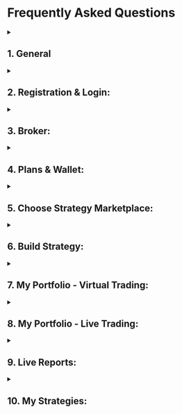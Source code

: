 # Frequently Asked Questions

<details>
<summary>

## 1. General

</summary>

### i. What is AlgoBulls? How does AlgoBulls work?
AlgoBulls is a state-of-the-art trading platform that provides 100% automated trading algorithms and has the ability to deploy multiple trading strategies for various asset classes like Equity, Commodities, Futures & Options, Currency across multiple exchanges like NSE, BSE, MCX, etc. Clients can select which algorithm strategies they want to follow and auto trade, or they can get their customised trading strategies developed as algorithms and get it deployed in live markets with the help of the AlgoBulls platform. AlgoBulls platform supports multiple brokers. You can get your broker integrated if it is not listed already.

### ii. Do you need any technical knowledge or anyone can start?
Absolutely not! Our automated trading platform connects with your trading account, and the expert algorithm strategies will do all the trading and manage the risk for you. You need not have any prior experience in trading or programming.

### iii. Do you need any technical knowledge or anyone can start?
Absolutely not! Our automated trading platform connects with your trading account, and the expert algorithm strategies will do all the trading and manage the risk for you. You need not have any prior experience in trading or programming.

### iv. Does it work in a bearish market?
Yes, AlgoBulls uses multiple trading strategies designed for falling prices that allow it to profit during a falling market (bear market). This is done through the use of short selling or inverse position.

### v. How much capital is necessary for trading?
Each method will provide information on the minimum capital required for that specific stock. However, the amount of capital required is determined by two factors: the quantity you wish to trade and the leverage provided by your broker for that specific stock.

### vi. What are the risk-to-reward ratio and accuracy rates?
We have provided backtesting data for all of our strategies on the marketplace so that you may evaluate the strategy's performance. The summary section contains information on the number of trades, profit, losses, hit ratio, and many other factors.

</details>

<details>
<summary>

## 2. Registration & Login:
</summary>

### i. How can I register? 
You [register](https://app.algobulls.com/user/register) with AlgoBulls in 3 simple steps:

**Step 1: Profile** - Add your Name, Email & Phone Number. Click on ‘Get Otp’

**Step 2: Credentials** - Add the OTP & other credentials such as password

**Step 3: Status** - You can view the status of your registration here.

You can also register with AlgoBulls by clicking on the [Login with Google](https://app.algobulls.com/user/login)option. 


### ii. Is there an AlgoBulls App that I can use? 
Yes, you can download the AlgoBulls fast, secure and easy-to-use app for android phones. Download now: 

### iii. Is there any registration fee to join AlgoBulls?
No, there is no additional fee to join AlgoBulls. You can join AlgoBulls for free, [join now!](https://app.algobulls.com/user/register) 


### iv. How can I login with my broking account?
You can login with your broking account. It requires a one time set up where you will have to link your existing/new broker. Once that process is complete you can login using your broking account daily. [Login with your broker](https://app.algobulls.com/user/login). 

### v. How can I Login using google?
Use your google account to **Login with google** option. 

### vi. What is Login with OTP?
You can select the Login with OTP option too. Enter your phone number and an OTP will be sent to your registered mobile number. [Login with OTP now](https://app.algobulls.com/user/login).

### vii. I have forgotten my password, how can I login now?
If you have forgotten your password, you can reset it [here](https://app.algobulls.com/user/login?method=forgot_password) 

</details>


<details>
<summary>

## 3. Broker:

</summary>
### i. Do I have to leave my existing broker to join algobulls? 
No, the AlgoBulls system should be viewed as a diversification investment. The golden rule for investing is to never put all your money into one (investment) basket. Only a portion of your investment capital should be used with any investment strategy. So you can keep the majority of your capital with your advisor and broker and have the AlgoBulls platform trade a portion of your capital with the brokerage firm that supports our system. We support multiple brokers, to add or view our broker list, [click here](https://app.algobulls.com/broking?addBroker=true). 

### ii. How can I add my existing broker to AlgoBulls? 
To begin trading, it is necessary to add your broker details and add your broking account. To add a broker account follow these 3 simple steps:

**Step 1:** From the AlgoBulls sidebar navigation select [Broking Details](https://help.algobulls.com/member/broking-details.html) in **Live Mode** and click on the [Add Broker](https://app.algobulls.com/broking?addBroker=true) button.

**Step 2:** Select your broker and fill in the necessary information. Click on **Confirm**
Step 3: Once confirmed the broker will be added to your account. 
To visit the broker details page, [click here](https://app.algobulls.com/broking).

### iii. How do I edit or remove a broker?
You can remove and edit broker information from the broking details page. For more information on adding, removing and editing the broker details, [click here](https://help.algobulls.com/member/broking-details.html). 

### iv. Are there additional charges to add a broker?
No, there are no additional charges to [add a broker](https://app.algobulls.com/broking?addBroker=true) to your AlgoBulls account. You can add a new or an existing broker that is supported by the AlgoBulls platform for free.

### v. Which Brokers are supported on AlgoBulls?
AlgoBulls supports multiple brokers, you can check the [broker list here](https://app.algobulls.com/broking?addBroker=true). 

### vi. Why is my broker not in the AlgoBulls integrated broker list? 
While we are working hard to integrate additional broking houses in India with our platform in the near future, it is possible that your broker is not on our [list of brokers](https://app.algobulls.com/broking?addBroker=true). If you are interested in running the algo strategies on a broker that is not on our broker list, please contact us on support@algobulls.com. You can also choose to add a new broker that is integrated in our system. 

</details>


<details>

<summary> 

## 4. Plans & Wallet:

</summary>

### i. How can I add money to my AlgoBulls wallet?
After adding your broker with AlgoBulls, you can then [add money in the AlgoBulls account](https://app.algobulls.com/wallet?defaultCategory=backtesting%26PaperTrading) and subscribe to a package of your choice from the Plans & Wallets section in the sidebar navigation.
**Step 1:** In the plans & wallets section, enter the amount and click on + Add Money

**Step 2:** Enter your phone number & email address and click on proceed.

**Step 3:** Choose your preferred payment method. Once the payment is successful the balance will be added in your AlgoBulls account.

Running out of balance? [Add money now!](https://app.algobulls.com/wallet?defaultCategory=backtesting%26PaperTrading)

Know more about the [Plans & Wallet section](https://help.algobulls.com/member/wallet.html) 
 
### ii. Can I trade without subscribing to a plan?
Trading without a subscription is possible, however you will be charged for each service used as pay as you go. It is essential to have sufficient AlgoBulls money in your account. Once the balance is exhausted the strategy will stop. Know more about Plans & Wallets 
Subscribe to a plan now

### iii. How to subscribe to a plan? 
To [subscribe to a plan](https://app.algobulls.com/wallet?defaultCategory=backtesting%26PaperTrading), you can choose a package of your choice from the plans & wallets section, these plans are active for a specific time duration. Hence all services included in the package will not incur any additional charges for that period. 
Know more about [Plans & Wallets](https://help.algobulls.com/member/wallet.html).
AlgoBulls also offers a range of free plans - Subscribe for a [Free Plan](https://app.algobulls.com/wallet?defaultCategory=free) now! 

### iv. What is Pay as you go? 
On AgoBulls, you are charged for various services that you use.This may include backtesting, paper trading, live trading etc. This is called Pay as you go. You can avoid incurring extra charges by [subscribing to AlgoBulls plans](https://app.algobulls.com/wallet?defaultCategory=smartPlans). To keep a track of the usage costs, always check your Fund Book in the Live reports section

### v. Are there any free plans on AlgoBulls?
Yes, AlgoBulls offers various free plans. Subscribe for a [Free Plan](https://app.algobulls.com/wallet?defaultCategory=free) now

</details>

<details>

<summary>

## 5. Choose Strategy Marketplace: 

</summary>

### i. What is Retail marketplace?
The [Retail Marketplace](https://app.algobulls.com/marketplace/category/retail) includes carefully chosen trading algos, ideal for all levels of experience, whether novice or expert. The **Retail section** includes **Equity, Futures & Commodities** cash segment strategies. [Know more](https://help.algobulls.com/member/choose-strategy.html) about the Retail Marketplace.

Select a strategy from the AlgoBulls [Retail Marketplace now](https://app.algobulls.com/marketplace/category/retail)! 

### ii. What is the premium marketplace? 
**Trade with** our intelligent and powerful Index Option Strategies in the Premium Marketplace. <a href="https://help.algobulls.com/member/choose-strategy.html">Read more</a> about the Premium Marketplace. Begin trading with a <a href="https://app.algobulls.com/marketplace/category/premium">Premium Marketplace strategy now</a>. 

### iii. What is HNI marketplace?
AI-driven trading algos tailored for the HNI clientele's individual needs and risk appetite.This marketplace also includes Index Option Strategies. <a href="https://help.algobulls.com/member/choose-strategy.html">Learn more</a> about the HNI Marketplace. <a href="https://app.algobulls.com/marketplace/category/hni">Check the HNI Marketplace now</a>. 

### iv. What is a strategy card?
A strategy card has all the information you need about a strategy. To view these details, select a marketplace in the <a href="https://app.algobulls.com/marketplace/category/retail">Choose Strategy Marketplace</a>, search for the strategy you would like to view and click on the strategy card.

A detailed view of the strategy card will open. To begin trading with a particular strategy, click on the execute button to add it to your <a href="https://app.algobulls.com/portfolio">My Portfolio</a> page. To know more about the strategy card, <a href="https://help.algobulls.com/member/strategy-card.html">click here</a>. 

</details>

<details>

<summary>

## 6. Build Strategy: 

</summary>

### i. What is the build strategy? 
AlgoBulls offers build services, so if you know how to code, you can create your own strategy. And if you do not know how to code, we will code and design your strategy for you. 

### ii. Do I need to know coding to build my own strategy? 
No, you don’t need to know how to code. Our team of tech experts will develop the strategies for you, all you need to provide us with are the parameters and logic. 

### iii. What language are strategies built in?
Strategies are built in Python 3x. You can code in a Jupyter Notebook or a local IDE like Pycharm. It is entirely up to you which IDE you would like to use.

</details>

<details>

<summary>

## 7. My Portfolio - Virtual Trading: 

</summary>

### i. What is Virtual Trading?
The Virtual or Test Mode on AlgoBulls is a virtual simulation of real markets. 
In the Virtual Mode you can Backtest, Paper Trade and modify strategies using the Tweak option. 

### ii. How to begin virtual trading? 
####You can begin Virtual Trading in 4 simple steps: 
You can backtest or paper trade on AlgoBulls in 4 simple steps. Before you begin, switch to **Virtual/Test Mode** by using the toggle button on the bottom left side of the sidebar navigation.

Also ensure that you’ve added a strategy from the **Choose strategy** marketplace.
**Step 1:** In the **My portfolio** section click on the **Start** button in the **Action Column**.
A pop-up window will appear. The AlgoBulls virtual Broker is the default broker selected in the **Choose Broker** option.
**Step 2:** In the **Customizations** section choose **Back Data** for backtesting OR **Live Data** for paper trading. Select the **duration** option in the **customizations** section. Add the desired **date and time**, as well as the **quantity/lots**. In **backtesting** you will need to put the **start date and end date along with time**. In **paper trading** you only need to add the **start and end time**.
**Step 3:** Once you scroll below you will see the P&L tracker. Switch the **P&L tracker** ‘ON’ and enter your desired profit and risk appetite.
Step 4: Ensure you read the terms and conditions and then check the ‘I agree to the Terms and conditions’ box. Save & Start the strategy.

### iii. What is backtesting & paper trading? 
**Backtesting** is the method of testing the past performance of an existing or tweaked strategy. If you want to check how the strategies perform in the live markets without investing real money you can try **Paper trading**. Ensure the toggle button on the bottom left side of the website is switched to Test Mode. 

### iv. How accurate is virtual trading in comparison to real trading?
The only difference between virtual trading and real trading is that it does not involve real money or real markets, but it is as accurate as real trading. 

### v. How to use a virtually traded strategy in real trading?
If you are happy with a strategy after its virtual trading results you can begin real money trading by simply switching to Live Mode. 

The backtested/Paper traded strategy will be added to your My Strategies section where you can simply switch them to Live Trading from the toggle button. The strategy will be added to your portfolio in Live Mode. You can Start the strategy and begin trading. 

### vi. Will I be charged for virtual trading? 
Yes all virtual trading services such as backtesting, Paper Trading and tweaking a strategy have additional charges. However if you have subscribed to a package that covers these services, no additional charges will be involved. 

AlgoBulls is currently offering a free backtesting & paper trading service. <a href="https://app.algobulls.com/wallet?defaultCategory=free">Subscribe to this free plan</a> now. 

</details>


<details>

<summary>

## 8. My Portfolio - Live Trading: 

</summary>

### i. What is Live Mode & Live Trading? 
The **Live Mode** is where you can execute strategies to begin Live Trading. Switch the toggle button on the bottom left side of the website to Live Mode. The choose strategy marketplace includes more than 100+ strategies that you can choose from; select a strategy, click execute and begin live trading. 
To avoid additional charges for services used in Real Trading, ensure you <a href="https://app.algobulls.com/wallet?defaultCategory=backtesting%26PaperTrading">subscribe to a plan</a> from the Plans & Wallet section.

### ii. How to begin Live Trading? 
You can begin Real Trading on AlgoBulls with these 4 simple steps:  
**Step 1:** Switch to **Live Mode**

**Step 2:** Select a strategy from the **choose strategy section** and click on **execute**. The strategy will be added to the portfolio & you will be redirected to the <a href="https://app.algobulls.com/portfolio">My Portfolio</a> page

**Step 3:** To start the chosen strategy click the start button from the Action field.  Select a broker, add the **start and end time** and **Quantity/Lots**. 

**Step 4:** Use the toggle button to activate the **P&L Tracker**. Add the **Desired Profit** and **Risk Appetite** here. Click on **Save & Start**.  

**Note** - Please note that you will be charged for using these services, to get these charges waived off you can purchase a package with AlgoBulls instead. 

Start Live Trading on AlgoBulls, <a href="https://app.algobulls.com/marketplace/category/retail">explore strategies</a>!

### iii. Will I be charged for Live trading? 
Yes, Live Trading services on AlgoBulls are chargeable. To ensure you don’t incur additional charges, you can subscribe to one of our <a href="https://app.algobulls.com/wallet?defaultCategory=smartPlans">AlgoBulls packages</a>. 

Other services that you can use without any additional charges:  
* Adding a strategy from the Choose Strategy Marketplace 

* Viewing backtesting reports for a strategy from the Choose Strategy Marketplace 

* Tweaking (Change parameters of) a strategy 

### iv. How can I use a virtual trading strategy in live trading?
If you are happy with the strategy after its virtual trading results you can begin real money trading by simply switching to Live Mode. 

The backtested/Paper traded strategy will be added to your <a href="https://help.algobulls.com/member/my-strategies.html">My Strategies</a> section where you can simply switch them to **Live Trading** from the toggle button. The strategy will be added to your portfolio in **Live Mode**. Start the strategy to begin trading!

</details>


<details>

<summary>

## 9. Live Reports: 

</summary>

### i. Where can I find my profit & loss reports?
The <a href="https://help.algobulls.com/member/Books/pnl.html">P&L Book</a> shows the Profit and Loss of your trades in your account. All trades/orders in your account are updated real-time as and when the transactions take place. You can filter your activities using filters such as Strategies, Instrument and Date range. <a href="https://app.algobulls.com/book/pl">View P&L Book</a>

### ii. Where can I see charges applied on my account? 
The <a href="https://help.algobulls.com/member/Books/fundbook.html">Fund Book</a> section shows all of the charges that have been applied to your account. Your most recent charges are displayed first, followed by earlier charges farther down the page. You can select your transactions by category and/or examine your transactions within a date range to gain a better understanding. <a href="https://app.algobulls.com/book/fund">Visit Fund Book</a>

### iii. Where can I see the trades made on my account? 
The <a href="https://help.algobulls.com/member/Books/tradebook.html">Trade Book</a> displays chosen strategy activities in your account. All strategies executed in your account are updated real-time as and when the transactions take place. You can filter your activities using filters such as Strategies, Instrument and Date range. <a href="https://app.algobulls.com/book/trade">Visit Trade Book</a>

</details>

<details>

<summary>

## 10. My Strategies: 

</summary>
### i. What are My Strategies?
The My Strategies page displays a list of all your strategies that you may set as Real Trading (Live Mode) or Virtual Trading (Backtesting/Paper Trading). You can add and manage all the strategies from the My Strategies page. <a href="https://help.algobulls.com/member/my-strategies.html">Know more</a>

### ii. How to add a strategy from my strategies?
To add strategy from the My Strategies section, click the Add strategy button and choose from the <a href="https://app.algobulls.com/marketplace/category/retail">Retail</a>, <a href="https://app.algobulls.com/marketplace/category/premium">Premium</a> and <a href="https://app.algobulls.com/marketplace/category/hni">HNI</a> marketplace. Once you choose your marketplace, select the strategy of your choice and click execute. In this way you can add the strategy to your <a href="https://app.algobulls.com/manage-strategies">My Strategies</a> and Portfolio page. 

### iii. How to add or remove strategies from Live & Virtual Trading mode?
To begin trading in live markets, switch the Live Trading toggle button ON and add a strategy. If you want to remove the strategy from the live markets, use the same toggle button to do so.
To begin Virtual Trading (Backtesting/Paper Trading),add the strategy using the Virtual Trading button and disable it to remove the strategy from virtual trading. <a href="https://help.algobulls.com/member/my-strategies.html">Know more</a>

</details>